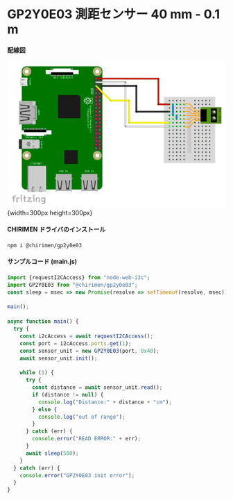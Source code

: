 # GP2Y0E03 測距センサー 40 mm - 0.1 m

#### 配線図

![配線図](./schematic.png "schematic"){width=300px height=300px}

#### CHIRIMEN ドライバのインストール

```shell
npm i @chirimen/gp2y0e03
```

#### サンプルコード (main.js)

```javascript
import {requestI2CAccess} from "node-web-i2c";
import GP2Y0E03 from "@chirimen/gp2y0e03";
const sleep = msec => new Promise(resolve => setTimeout(resolve, msec));

main();

async function main() {
  try {
    const i2cAccess = await requestI2CAccess();
    const port = i2cAccess.ports.get(1);
    const sensor_unit = new GP2Y0E03(port, 0x40);
    await sensor_unit.init();

    while (1) {
      try {
        const distance = await sensor_unit.read();
        if (distance != null) {
          console.log("Distance:" + distance + "cm");
        } else {
          console.log("out of range");
        }
      } catch (err) {
        console.error("READ ERROR:" + err);
      }
      await sleep(500);
    }
  } catch (err) {
    console.error("GP2Y0E03 init error");
  }
}
```
